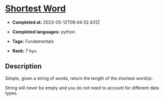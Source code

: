 # [Shortest Word](https://www.codewars.com/kata/57cebe1dc6fdc20c57000ac9)

- **Completed at:** 2023-05-12T06:44:32.431Z

- **Completed languages:** python

- **Tags:** Fundamentals

- **Rank:** 7 kyu

## Description

Simple, given a string of words, return the length of the shortest word(s).

String will never be empty and you do not need to account for different data types.
